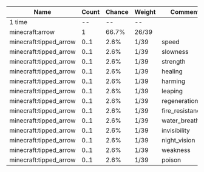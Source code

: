 | Name                   | Count | Chance | Weight | Comment         |
| ---------------------- | ----- | ------ | ------ | --------------- |
| 1 time                 |    -- |     -- |     -- |                 |
| minecraft:arrow        |     1 |  66.7% |  26/39 |                 |
| minecraft:tipped_arrow |  0..1 |   2.6% |   1/39 | speed           |
| minecraft:tipped_arrow |  0..1 |   2.6% |   1/39 | slowness        |
| minecraft:tipped_arrow |  0..1 |   2.6% |   1/39 | strength        |
| minecraft:tipped_arrow |  0..1 |   2.6% |   1/39 | healing         |
| minecraft:tipped_arrow |  0..1 |   2.6% |   1/39 | harming         |
| minecraft:tipped_arrow |  0..1 |   2.6% |   1/39 | leaping         |
| minecraft:tipped_arrow |  0..1 |   2.6% |   1/39 | regeneration    |
| minecraft:tipped_arrow |  0..1 |   2.6% |   1/39 | fire_resistance |
| minecraft:tipped_arrow |  0..1 |   2.6% |   1/39 | water_breathing |
| minecraft:tipped_arrow |  0..1 |   2.6% |   1/39 | invisibility    |
| minecraft:tipped_arrow |  0..1 |   2.6% |   1/39 | night_vision    |
| minecraft:tipped_arrow |  0..1 |   2.6% |   1/39 | weakness        |
| minecraft:tipped_arrow |  0..1 |   2.6% |   1/39 | poison          |